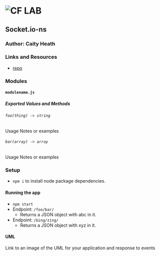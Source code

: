 ![CF](http://i.imgur.com/7v5ASc8.png) LAB
=================================================

## Socket.io-ns

### Author: Caity Heath 

### Links and Resources
* [repo](https://github.com/CaityHeath/09-socket.io-ns)


### Modules
#### `modulename.js`
##### Exported Values and Methods

###### `foo(thing) -> string`
Usage Notes or examples

###### `bar(array) -> array`
Usage Notes or examples

### Setup
* `npm i` to install node package dependencies.  

#### Running the app
* `npm start`
* Endpoint: `/foo/bar/`
  * Returns a JSON object with abc in it.
* Endpoint: `/bing/zing/`
  * Returns a JSON object with xyz in it.



#### UML
Link to an image of the UML for your application and response to events
